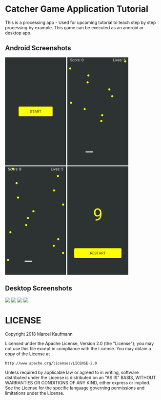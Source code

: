 # Catcher Game Application Tutorial
This is a processing app - Used for upcoming tutorial to teach step by step processing by example. This game can be executed as an android or desktop app.
## Android Screenshots
<div>
<img src="https://github.com/Flocksserver/CatcherTutorial/raw/master/screenshots/phone/start.jpg" width="200">
<img src="https://github.com/Flocksserver/CatcherTutorial/raw/master/screenshots/phone/ingame1.jpg" width="200">
<img src="https://github.com/Flocksserver/CatcherTutorial/raw/master/screenshots/phone/ingame2.jpg" width="200">
<img src="https://github.com/Flocksserver/CatcherTutorial/raw/master/screenshots/phone/end.jpg" width="200">
</div>

## Desktop Screenshots
<div>
<img src="https://github.com/Flocksserver/CatcherTutorial/raw/master/screenshots/desktop/start.jpg" width="200">
<img src="https://github.com/Flocksserver/CatcherTutorial/raw/master/screenshots/desktop/ingame1.jpg" width="200">
<img src="https://github.com/Flocksserver/CatcherTutorial/raw/master/screenshots/desktop/ingame2.jpg" width="200">
<img src="https://github.com/Flocksserver/CatcherTutorial/raw/master/screenshots/desktop/end.jpg" width="200">
</div>

# LICENSE
Copyright 2018 Marcel Kaufmann

Licensed under the Apache License, Version 2.0 (the "License");
you may not use this file except in compliance with the License.
You may obtain a copy of the License at

    http://www.apache.org/licenses/LICENSE-2.0

Unless required by applicable law or agreed to in writing, software
distributed under the License is distributed on an "AS IS" BASIS,
WITHOUT WARRANTIES OR CONDITIONS OF ANY KIND, either express or implied.
See the License for the specific language governing permissions and
limitations under the License.
